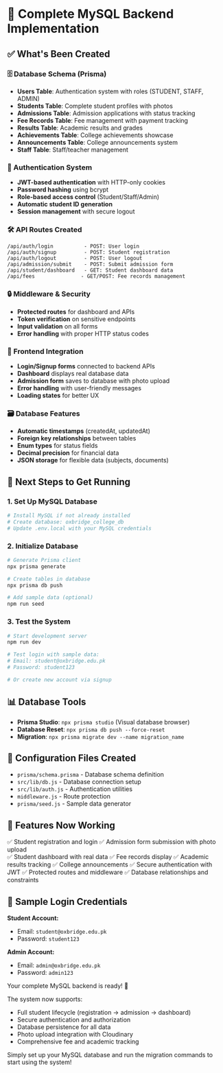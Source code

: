 # 🎉 Complete MySQL Backend Implementation

## ✅ What's Been Created

### 🗄️ Database Schema (Prisma)
- **Users Table**: Authentication system with roles (STUDENT, STAFF, ADMIN)
- **Students Table**: Complete student profiles with photos
- **Admissions Table**: Admission applications with status tracking
- **Fee Records Table**: Fee management with payment tracking
- **Results Table**: Academic results and grades
- **Achievements Table**: College achievements showcase
- **Announcements Table**: College announcements system
- **Staff Table**: Staff/teacher management

### 🔐 Authentication System
- **JWT-based authentication** with HTTP-only cookies
- **Password hashing** using bcrypt
- **Role-based access control** (Student/Staff/Admin)
- **Automatic student ID generation**
- **Session management** with secure logout

### 🛠️ API Routes Created
```
/api/auth/login          - POST: User login
/api/auth/signup         - POST: Student registration  
/api/auth/logout         - POST: User logout
/api/admission/submit    - POST: Submit admission form
/api/student/dashboard   - GET: Student dashboard data
/api/fees               - GET/POST: Fee records management
```

### 🔒 Middleware & Security
- **Protected routes** for dashboard and APIs
- **Token verification** on sensitive endpoints
- **Input validation** on all forms
- **Error handling** with proper HTTP status codes

### 📱 Frontend Integration
- **Login/Signup forms** connected to backend APIs
- **Dashboard** displays real database data
- **Admission form** saves to database with photo upload
- **Error handling** with user-friendly messages
- **Loading states** for better UX

### 🗃️ Database Features
- **Automatic timestamps** (createdAt, updatedAt)
- **Foreign key relationships** between tables
- **Enum types** for status fields
- **Decimal precision** for financial data
- **JSON storage** for flexible data (subjects, documents)

## 🚀 Next Steps to Get Running

### 1. Set Up MySQL Database
```bash
# Install MySQL if not already installed
# Create database: oxbridge_college_db
# Update .env.local with your MySQL credentials
```

### 2. Initialize Database
```bash
# Generate Prisma client
npx prisma generate

# Create tables in database  
npx prisma db push

# Add sample data (optional)
npm run seed
```

### 3. Test the System
```bash
# Start development server
npm run dev

# Test login with sample data:
# Email: student@oxbridge.edu.pk
# Password: student123

# Or create new account via signup
```

## 📊 Database Tools
- **Prisma Studio**: `npx prisma studio` (Visual database browser)
- **Database Reset**: `npx prisma db push --force-reset`
- **Migration**: `npx prisma migrate dev --name migration_name`

## 🔧 Configuration Files Created
- `prisma/schema.prisma` - Database schema definition
- `src/lib/db.js` - Database connection setup  
- `src/lib/auth.js` - Authentication utilities
- `middleware.js` - Route protection
- `prisma/seed.js` - Sample data generator

## 🎯 Features Now Working
✅ Student registration and login
✅ Admission form submission with photo upload  
✅ Student dashboard with real data
✅ Fee records display
✅ Academic results tracking
✅ College announcements
✅ Secure authentication with JWT
✅ Protected routes and middleware
✅ Database relationships and constraints

## 📝 Sample Login Credentials
**Student Account:**
- Email: `student@oxbridge.edu.pk`
- Password: `student123`

**Admin Account:**
- Email: `admin@oxbridge.edu.pk` 
- Password: `admin123`

Your complete MySQL backend is ready! 🎉

The system now supports:
- Full student lifecycle (registration → admission → dashboard)
- Secure authentication and authorization
- Database persistence for all data
- Photo upload integration with Cloudinary
- Comprehensive fee and academic tracking

Simply set up your MySQL database and run the migration commands to start using the system!
